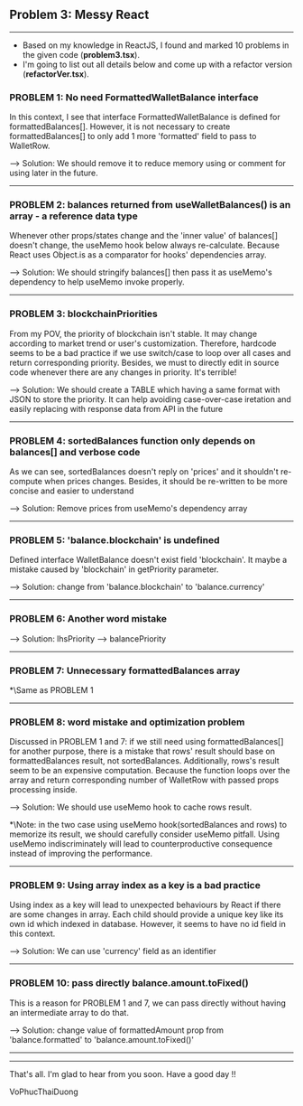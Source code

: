 ## Problem 3: Messy React

---

- Based on my knowledge in ReactJS, I found and marked 10 problems in the given code (**problem3.tsx**).
- I'm going to list out all details below and come up with a refactor version (**refactorVer.tsx**).

### PROBLEM 1: No need FormattedWalletBalance interface

In this context, I see that interface FormattedWalletBalance is defined for formattedBalances[]. However, it is not necessary to create formattedBalances[] to only add 1 more 'formatted' field to pass to WalletRow.

--> Solution: We should remove it to reduce memory using or comment for using later in the future.

---

### PROBLEM 2: balances returned from useWalletBalances() is an array - a reference data type

Whenever other props/states change and the 'inner value' of balances[] doesn't change, the useMemo hook below always re-calculate.
Because React uses Object.is as a comparator for hooks' dependencies array.

--> Solution: We should stringify balances[] then pass it as useMemo's dependency to help useMemo invoke properly.

---

### PROBLEM 3: blockchainPriorities

From my POV, the priority of blockchain isn't stable. It may change according to market trend or user's customization. Therefore, hardcode seems to be a bad practice if we use switch/case to loop over all cases and return corresponding priority. Besides, we must to directly edit in source code whenever there are any changes in priority. It's terrible!

--> Solution: We should create a TABLE which having a same format with JSON to store the priority. It can help avoiding case-over-case iretation and easily replacing with response data from API in the future

---

### PROBLEM 4: sortedBalances function only depends on balances[] and verbose code

As we can see, sortedBalances doesn't reply on 'prices' and it shouldn't re-compute when prices changes. Besides, it should be re-written to be more concise and easier to understand

--> Solution: Remove prices from useMemo's dependency array

---

### PROBLEM 5: 'balance.blockchain' is undefined

Defined interface WalletBalance doesn't exist field 'blockchain'. It maybe a mistake caused by 'blockchain' in getPriority parameter.

--> Solution: change from 'balance.blockchain' to 'balance.currency'

---

### PROBLEM 6: Another word mistake

--> Solution: lhsPriority --> balancePriority

---

### PROBLEM 7: Unnecessary formattedBalances array

\*\Same as PROBLEM 1

---

### PROBLEM 8: word mistake and optimization problem

Discussed in PROBLEM 1 and 7: if we still need using formattedBalances[] for another purpose, there is a mistake that rows' result should base on formattedBalances result, not sortedBalances.
Additionally, rows's result seem to be an expensive computation. Because the function loops over the array and return corresponding number of WalletRow with passed props processing inside.

--> Solution: We should use useMemo hook to cache rows result.

\*\Note: in the two case using useMemo hook(sortedBalances and rows) to memorize its result, we should carefully consider useMemo pitfall. Using useMemo indiscriminately will lead to counterproductive consequence instead of improving the performance.

---

### PROBLEM 9: Using array index as a key is a bad practice

Using index as a key will lead to unexpected behaviours by React if there are some changes in array. Each child should provide a unique key like its own id which indexed in database. However, it seems to have no id field in this context.

--> Solution: We can use 'currency' field as an identifier

---

### PROBLEM 10: pass directly balance.amount.toFixed()

This is a reason for PROBLEM 1 and 7, we can pass directly without having an intermediate array to do that.

--> Solution: change value of formattedAmount prop from 'balance.formatted' to 'balance.amount.toFixed()'

---

---

That's all. I'm glad to hear from you soon.
Have a good day !!

VoPhucThaiDuong
